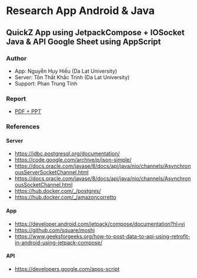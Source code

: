 # Research App Android & Java
## QuickZ App using JetpackCompose + IOSocket Java & API Google Sheet using AppScript
### Author
- App: Nguyễn Huy Hiếu (Da Lat University)
- Server: Tôn Thất Khắc Trịnh (Da Lat University)
- Support: Phan Trung Tính 
### Report
- [PDF + PPT](https://drive.google.com/drive/folders/1XTcPa_YnyHTgigxv6bc_toDK79Au5lQK?usp=drive_link)
### References 
#### Server
- https://jdbc.postgresql.org/documentation/
- https://code.google.com/archive/p/json-simple/
- https://docs.oracle.com/javase/8/docs/api/java/nio/channels/AsynchronousServerSocketChannel.html
- https://docs.oracle.com/javase/8/docs/api/java/nio/channels/AsynchronousSocketChannel.html
- https://hub.docker.com/_/postgres/
- https://hub.docker.com/_/amazoncorretto
#### App
- https://developer.android.com/jetpack/compose/documentation?hl=vi
- https://github.com/square/moshi
- https://www.geeksforgeeks.org/how-to-post-data-to-api-using-retrofit-in-android-using-jetpack-compose/
#### API
- https://developers.google.com/apps-script
